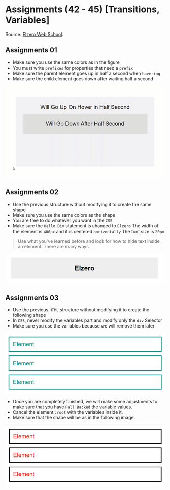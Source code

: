 # Assignments (42 - 45) [Transitions, Variables]

Source: [Elzero Web School](https://elzero.org/css-assignments-lesson-from-42-to-45/).

## Assignments 01
- Make sure you use the same colors as in the figure
- You must write `prefixes` for properties that need a `prefix`
- Make sure the parent element goes up in half a second when `hovering`
- Make sure the child element goes down after waiting half a second

![Assignments 01](/42-45/Image/css-assignments-lessons-42-45-1.gif)

## Assignments 02
- Use the previous structure without modifying it to create the same shape
- Make sure you use the same colors as the shape
- You are free to do whatever you want in the `CSS`
- Make sure the `Hello Div` statement is changed to `Elzero`
The width of the element is `400px` and it is centered `horizontally`
The font size is `20px`

> Use what you've learned before and look for how to hide text inside an element. There are many ways.

![Assignments 02](/42-45/Image/css-assignments-lessons-42-45-2.png)

## Assignments 03
- Use the previous `HTML` structure without modifying it to create the following shape
- In `CSS`, never modify the variables part and modify only the `div` Selector
- Make sure you use the variables because we will remove them later

![Assignments 03](/42-45/Image/css-assignments-lessons-42-45-3-part1.png)

- Once you are completely finished, we will make some adjustments to make sure that you have `Fall Backed` the variable values.
- Cancel the element `:root` with the variables inside it.
- Make sure that the shape will be as in the following image.

![Assignments 03](/42-45/Image/css-assignments-lessons-42-45-3-part2.png)
